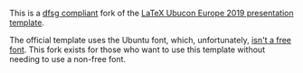 This is a [dfsg
compliant](https://www.debian.org/social_contract.html#guidelines)  fork of the
[LaTeX Ubucon Europe 2019 presentation
template](https://github.com/marado/2019sintra-presentation-template-LaTeX).

The official template uses the Ubuntu font, which, unfortunately, [isn't a free
font](https://bugs.launchpad.net/ubuntu-font-licence/+bug/1167425). This fork
exists for those who want to use this template without needing to use a
non-free font.
